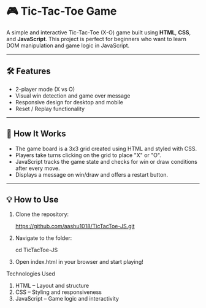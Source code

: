 # 🎮 Tic-Tac-Toe Game

A simple and interactive Tic-Tac-Toe (X-O) game built using **HTML**, **CSS**, and **JavaScript**. This project is perfect for beginners who want to learn DOM manipulation and game logic in JavaScript.

---

## 🛠️ Features

- 2-player mode (X vs O)
- Visual win detection and game over message
- Responsive design for desktop and mobile
- Reset / Replay functionality

---


## 🧠 How It Works

- The game board is a 3x3 grid created using HTML and styled with CSS.
- Players take turns clicking on the grid to place "X" or "O".
- JavaScript tracks the game state and checks for win or draw conditions after every move.
- Displays a message on win/draw and offers a restart button.

---

## 💡 How to Use

1. Clone the repository:

   https://github.com/aashu1018/TicTacToe-JS.git

2. Navigate to the folder:

   cd TicTacToe-JS

3. Open index.html in your browser and start playing!

Technologies Used

1. HTML – Layout and structure
2. CSS – Styling and responsiveness
3. JavaScript – Game logic and interactivity
